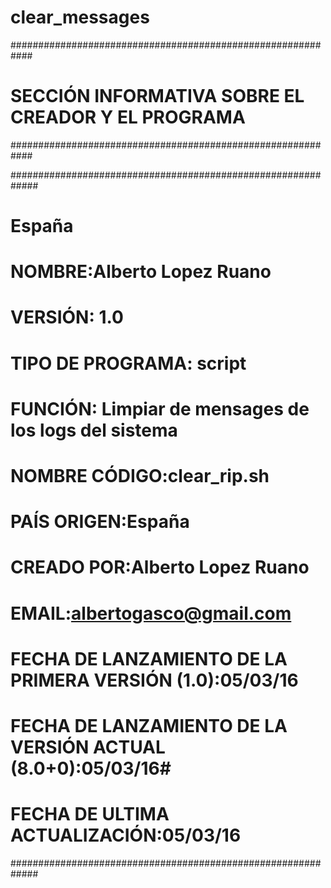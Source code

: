 # clear_messages

############################################################
# SECCIÓN INFORMATIVA SOBRE EL CREADOR Y EL PROGRAMA       #
############################################################

#############################################################
#                          España                           #
#                                                           #
# NOMBRE:Alberto Lopez Ruano                                #
# VERSIÓN: 1.0                                              #
# TIPO DE PROGRAMA: script                                  #
# FUNCIÓN: Limpiar de mensages de los logs del sistema      # 
# NOMBRE CÓDIGO:clear_rip.sh                                #
# PAÍS ORIGEN:España                                        #
# CREADO POR:Alberto Lopez Ruano                            #
# EMAIL:albertogasco@gmail.com                              #
# FECHA DE LANZAMIENTO DE LA PRIMERA VERSIÓN (1.0):05/03/16 #
# FECHA DE LANZAMIENTO DE LA VERSIÓN ACTUAL (8.0+0):05/03/16#
# FECHA DE ULTIMA ACTUALIZACIÓN:05/03/16                    #
#############################################################
